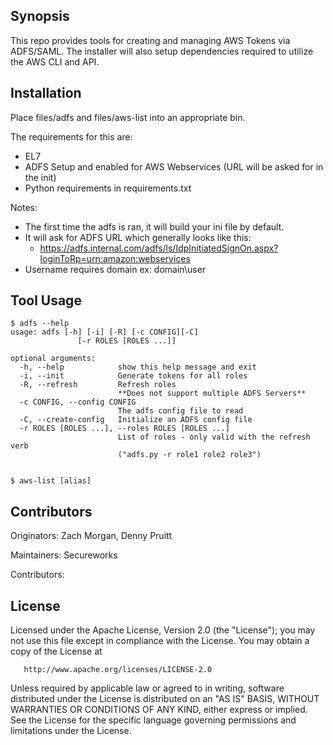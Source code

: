 ## Synopsis

This repo provides tools for creating and managing AWS Tokens via ADFS/SAML.  The installer will also setup dependencies required to utilize the AWS CLI and API.

## Installation

Place files/adfs and files/aws-list into an appropriate bin.

The requirements for this are:
* EL7
* ADFS Setup and enabled for AWS Webservices (URL will be asked for in the init)
* Python requirements in requirements.txt

Notes:
* The first time the adfs is ran, it will build your ini file by default.
* It will ask for ADFS URL which generally looks like this:
  * https://adfs.internal.com/adfs/ls/IdpInitiatedSignOn.aspx?loginToRp=urn:amazon:webservices
* Username requires domain ex: domain\user

## Tool Usage

```
$ adfs --help
usage: adfs [-h] [-i] [-R] [-c CONFIG][-C]
               [-r ROLES [ROLES ...]]

optional arguments:
  -h, --help            show this help message and exit
  -i, --init            Generate tokens for all roles
  -R, --refresh         Refresh roles
  						**Does not support multiple ADFS Servers**
  -c CONFIG, --config CONFIG
                        The adfs config file to read
  -C, --create-config   Initialize an ADFS config file
  -r ROLES [ROLES ...], --roles ROLES [ROLES ...]
                        List of roles - only valid with the refresh verb
                        ("adfs.py -r role1 role2 role3")


$ aws-list [alias]
```
## Contributors

Originators: Zach Morgan, Denny Pruitt

Maintainers: Secureworks

Contributors: 

## License

   Licensed under the Apache License, Version 2.0 (the "License");
   you may not use this file except in compliance with the License.
   You may obtain a copy of the License at

       http://www.apache.org/licenses/LICENSE-2.0

   Unless required by applicable law or agreed to in writing, software
   distributed under the License is distributed on an "AS IS" BASIS,
   WITHOUT WARRANTIES OR CONDITIONS OF ANY KIND, either express or implied.
   See the License for the specific language governing permissions and
   limitations under the License.